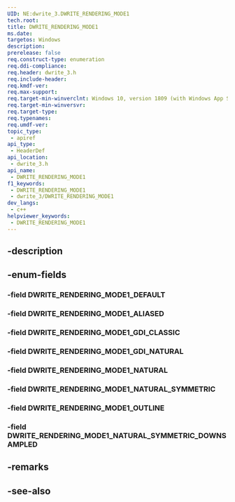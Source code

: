 ```yaml
---
UID: NE:dwrite_3.DWRITE_RENDERING_MODE1
tech.root: 
title: DWRITE_RENDERING_MODE1
ms.date: 
targetos: Windows
description: 
prerelease: false
req.construct-type: enumeration
req.ddi-compliance: 
req.header: dwrite_3.h
req.include-header: 
req.kmdf-ver: 
req.max-support: 
req.target-min-winverclnt: Windows 10, version 1809 (with Windows App SDK 0.5 or later)
req.target-min-winversvr: 
req.target-type: 
req.typenames: 
req.umdf-ver: 
topic_type:
 - apiref
api_type:
 - HeaderDef
api_location:
 - dwrite_3.h
api_name:
 - DWRITE_RENDERING_MODE1
f1_keywords:
 - DWRITE_RENDERING_MODE1
 - dwrite_3/DWRITE_RENDERING_MODE1
dev_langs:
 - c++
helpviewer_keywords:
 - DWRITE_RENDERING_MODE1
---
```


## -description

## -enum-fields

### -field DWRITE_RENDERING_MODE1_DEFAULT

### -field DWRITE_RENDERING_MODE1_ALIASED

### -field DWRITE_RENDERING_MODE1_GDI_CLASSIC

### -field DWRITE_RENDERING_MODE1_GDI_NATURAL

### -field DWRITE_RENDERING_MODE1_NATURAL

### -field DWRITE_RENDERING_MODE1_NATURAL_SYMMETRIC

### -field DWRITE_RENDERING_MODE1_OUTLINE

### -field DWRITE_RENDERING_MODE1_NATURAL_SYMMETRIC_DOWNSAMPLED

## -remarks

## -see-also

